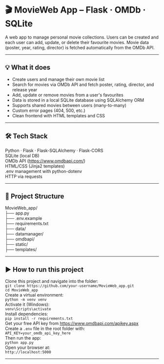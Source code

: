 # 🎬 MovieWeb App – Flask · OMDb · SQLite

A web app to manage personal movie collections. Users can be created and each user can add, update, or delete their favourite movies. Movie data (poster, year, rating, director) is fetched automatically from the OMDb API.

---

## 💡 What it does

- Create users and manage their own movie list  
- Search for movies via OMDb API and fetch poster, rating, director, and release year  
- Add, update or remove movies from a user's favourites  
- Data is stored in a local SQLite database using SQLAlchemy ORM  
- Supports shared movies between users (many-to-many)  
- Custom error pages (404, 500, etc.)  
- Clean frontend with HTML templates and CSS

---

## 🛠 Tech Stack

Python · Flask · Flask-SQLAlchemy · Flask-CORS  
SQLite (local DB)  
OMDb API (https://www.omdbapi.com/)  
HTML/CSS (Jinja2 templates)  
.env management with python-dotenv  
HTTP via requests

---

## 📂 Project Structure

MovieWeb_app/  
├── app.py  
├── .env.example  
├── requirements.txt  
├── data/  
├── datamanager/  
├── omdbapi/  
├── static/  
├── templates/

---

## ▶️ How to run this project

Clone this project and navigate into the folder:  
`git clone https://github.com/your-username/MovieWeb_app.git`  
`cd MovieWeb_app`  
Create a virtual environment:  
`python -m venv venv`  
Activate it (Windows):  
`venv\Scripts\activate`  
Install dependencies:  
`pip install -r requirements.txt`  
Get your free API key from https://www.omdbapi.com/apikey.aspx  
Create a `.env` file in the root folder with:  
`API_KEY=your_omdb_api_key_here`  
Then run the app:  
`python app.py`  
Open your browser at:  
`http://localhost:5000`

---

